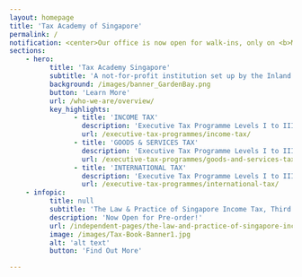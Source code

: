```yaml
---
layout: homepage
title: 'Tax Academy of Singapore'
permalink: /
notification: <center>Our office is now open for walk-ins, only on <b>Mondays from 10.00 a.m. to 3.00 p.m.</b><br> However, our programmes are still running as scheduled, online.<br> For the latest updates, please refer to the respective pages on this website.</center>
sections:
    - hero:
          title: 'Tax Academy Singapore'
          subtitle: 'A not-for-profit institution set up by the Inland Revenue Authority of Singapore in collaboration with international accounting firms'
          background: /images/banner_GardenBay.png
          button: 'Learn More'
          url: /who-we-are/overview/
          key_highlights:
                - title: 'INCOME TAX'
                  description: 'Executive Tax Programme Levels I to III'
                  url: /executive-tax-programmes/income-tax/
                - title: 'GOODS & SERVICES TAX'
                  description: 'Executive Tax Programme Levels I to III'
                  url: /executive-tax-programmes/goods-and-services-tax/
                - title: 'INTERNATIONAL TAX'
                  description: 'Executive Tax Programme Levels I to III'
                  url: /executive-tax-programmes/international-tax/
    - infopic:
          title: null
          subtitle: 'The Law & Practice of Singapore Income Tax, Third Edition'
          description: 'Now Open for Pre-order!'
          url: /independent-pages/the-law-and-practice-of-singapore-income-tax/
          image: /images/Tax-Book-Banner1.jpg
          alt: 'alt text'
          button: 'Find Out More'

---
```




